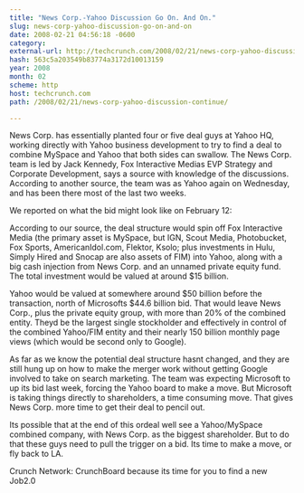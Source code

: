 ```yaml
---
title: "News Corp.-Yahoo Discussion Go On. And On."
slug: news-corp-yahoo-discussion-go-on-and-on
date: 2008-02-21 04:56:18 -0600
category: 
external-url: http://techcrunch.com/2008/02/21/news-corp-yahoo-discussion-continue/
hash: 563c5a203549b83774a3172d10013159
year: 2008
month: 02
scheme: http
host: techcrunch.com
path: /2008/02/21/news-corp-yahoo-discussion-continue/

---
```


News Corp. has essentially planted four or five deal guys at Yahoo HQ, working directly with Yahoo business development to try to find a deal to combine MySpace and Yahoo that both sides can swallow. The News Corp. team is led by Jack Kennedy, Fox Interactive Medias EVP Strategy and Corporate Development, says a source with knowledge of the discussions. According to another source, the team was as Yahoo again on Wednesday, and has been there most of the last two weeks.

We reported on what the bid might look like on February 12:

According to our source, the deal structure would spin off Fox Interactive Media (the primary asset is MySpace, but IGN, Scout Media, Photobucket, Fox Sports, AmericanIdol.com, Flektor, Ksolo; plus investments in Hulu, Simply Hired and Snocap are also assets of FIM) into Yahoo, along with a big cash injection from News Corp. and an unnamed private equity fund. The total investment would be valued at around $15 billion.

Yahoo would be valued at somewhere around $50 billion before the transaction, north of Microsofts $44.6 billion bid. That would leave News Corp., plus the private equity group, with more than 20% of the combined entity. Theyd be the largest single stockholder and effectively in control of the combined Yahoo/FIM entity and their nearly 150 billion monthly page views (which would be second only to Google).

As far as we know the potential deal structure hasnt changed, and they are still hung up on how to make the merger work without getting Google involved to take on search marketing. The team was expecting Microsoft to up its bid last week, forcing the Yahoo board to make a move. But Microsoft is taking things directly to shareholders, a time consuming move. That gives News Corp. more time to get their deal to pencil out.

Its possible that at the end of this ordeal well see a Yahoo/MySpace combined company, with News Corp. as the biggest shareholder.  But to do that these guys need to pull the trigger on a bid. Its time to make a move, or fly back to LA.

Crunch Network:  CrunchBoard because its time for you to find a new Job2.0
